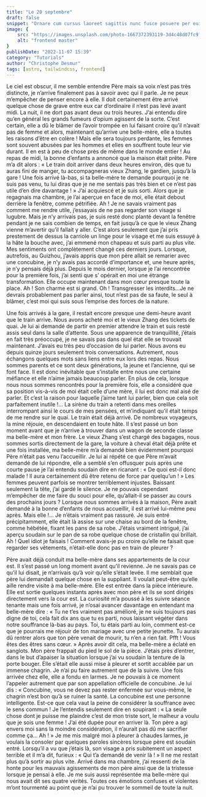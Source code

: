 ```yaml
---
title: "Le 20 septembre"
draft: false
snippet: "Ornare cum cursus laoreet sagittis nunc fusce posuere per euismod dis vehicula a, semper fames lacus maecenas dictumst pulvinar neque enim non potenti. Torquent hac sociosqu eleifend potenti."
image: {
    src: "https://images.unsplash.com/photo-1667372393119-3d4c48d07fc9?&fit=crop&w=430&h=240",
    alt: "frontend master"
}
publishDate: "2022-11-07 15:39"
category: "Tutorials"
author: "Christophe Desmur"
tags: [astro, tailwindcss, frontend]
---
```



Le ciel est obscur, il me semble entendre Père mais sa voix n’est pas très distincte, je n’arrive finalement pas à savoir avec qui il parle. Je ne peux m’empêcher de penser encore à elle. Il doit certainement être arrivé quelque chose de grave entre eux car d’ordinaire il n’est pas levé avant midi. La nuit, il ne dort pas avant deux ou trois heures. J’ai entendu dire qu’en général les grands fumeurs d’opium agissent de la sorte. C’est certain, elle a dû le blâmer de l’avoir trompée en lui faisant croire qu’il n’avait pas de femme et alors, maintenant qu’arrive une belle-mère, elle a toutes les raisons d’être en colère ! Mais elle sera toujours perdante, les femmes sont souvent abusées par les hommes et elles en souffrent toute leur vie durant. Il en est à peu de chose près de même dans le monde entier ! Au repas de midi, la bonne d’enfants a annoncé que la maison était prête. Père m’a dit alors : « Le train doit arriver dans deux heures environ, dès que tu auras fini de manger, tu accompagneras vieux Zhang, le gardien, jusqu’à la gare ! Une fois arrivé là-bas, si ta belle-mère te demande pourquoi je ne suis pas venu, tu lui diras que je ne me sentais pas très bien et ce n’est pas utile d’en dire davantage ! » J’ai acquiescé et je suis sorti. Alors que je regagnais ma chambre, je l’ai aperçue en face de moi, elle était debout derrière la fenêtre, comme pétrifiée. Ah ! Je ne savais vraiment pas comment me rendre utile, j’essayais de ne pas regarder son visage si lugubre. Mais je n’y arrivais pas, je suis resté donc planté devant la fenêtre pendant je ne sais combien de temps, en fait jusqu’à ce que le vieux Zhang vienne m’avertir qu’il fallait y aller. C’est alors seulement que j’ai pris prestement de dessus la carriole un linge pour le visage et me suis essuyé à la hâte la bouche avec, j’ai emmené mon chapeau et suis parti au plus vite. Mes sentiments ont complètement changé ces derniers jours. Lorsque, autrefois, au Guizhou, j’avais appris que mon père allait se remarier avec une concubine, je n’y avais pas accordé d’importance et, une heure après, je n’y pensais déjà plus. Depuis le mois dernier, lorsque je l’ai rencontrée pour la première fois, j’ai senti que s’ opérait en moi une étrange transformation. Elle occupe maintenant dans mon cœur presque toute la place. Ah ! Son charme est si grand. Oh ! Transgresser les interdits…Je ne devrais probablement pas parler ainsi, tout n’est pas de sa faute, le seul à blâmer, c’est moi qui suis sous l’emprise des forces de la nature.

Une fois arrivés à la gare, il restait encore presque une demi-heure avant que le train arrive. Nous avons acheté moi et le vieux Zhang des tickets de quai. Je lui ai demandé de partir en premier attendre le train et suis resté assis seul dans la salle d’attente. Sous une apparence de tranquillité, j’étais en fait très préoccupé, je ne savais pas dans quel état elle se trouvait maintenant. J’avais eu très peu d’occasion de lui parler. Nous avons eu depuis quinze jours seulement trois conversations. Autrement, nous échangons quelques mots sans liens entre eux lors des repas. Nous sommes parents et ce sont deux générations, la jeune et l’ancienne, qui se font face. Il est donc inévitable que s’installe entre nous une certaine méfiance et elle n’aime jamais beaucoup parler. En plus de cela, lorsque nous nous sommes rencontrés pour la première fois, elle a considéré que sa position vis-à-vis de moi était celle d’une mère, il lui est donc mal aisé de parler. Et c’est la raison pour laquelle j’aime tant lui parler, bien que cela soit parfaitement inutile !… La sirène du train a retenti dans mes oreilles interrompant ainsi le cours de mes pensées, et m’indiquant qu’il était temps de me rendre sur le quai. Le train était déjà arrivé. De nombreux voyageurs, la mine réjouie, en descendaient en toute hâte. Il s’est passé un bon moment avant que je n’arrive à trouver dans un wagon de seconde classe ma belle-mère et mon frère. Le vieux Zhang s’est chargé des bagages, nous sommes sortis directement de la gare, la voiture à cheval était déjà prête et une fois installée, ma belle-mère m’a demandé bien évidemment pourquoi Père n’était pas venu l’accueillir. Je lui ai répété ce que Père m’avait demandé de lui répondre, elle a semblé s’en offusquer puis après une courte pause je l’ai entendu soudain dire en ricanant : « De quoi est-il donc malade ! Il aura certainement dû être retenu de force par quelqu’un ! » Les femmes peuvent parfois se montrer terriblement injustes. Baissant seulement la tête, j’ai gardé le silence. Je ne pouvais cependant m’empêcher de me faire du souci pour elle, qu’allait-il se passer au cours des prochains jours ? Lorsque nous sommes arrivés à la maison, Père avait demandé à la bonne d’enfants de nous accueillir, il est arrivé lui-même peu après. Mais elle !… Je n’étais vraiment pas rassuré. Je suis entré précipitamment, elle était là assise sur une chaise au bord de la fenêtre, comme hébétée, fixant les pans de sa robe. J’étais vraiment intrigué, j’ai aperçu soudain sur le pan de sa robe quelque chose de cristallin qui brillait. Ah ! Quel idiot je faisais ! Comment avais-je pu croire qu’elle ne faisait que regarder ses vêtements, n’était-elle donc pas en train de pleurer ?

Père avait déjà conduit ma belle-mère dans ses appartements de la cour est. Il s’est passé un long moment avant qu’il revienne. Je ne savais pas ce qu’il lui disait, je n’arrivais qu’à voir qu’elle s’était levée. Il me semblait que père lui demandait quelque chose en la suppliant. Il voulait peut-être qu’elle aille rendre visite à ma belle-mère. Elle est entrée dans la pièce intérieure. Elle est sortie quelques instants après avec mon père et ils se sont dirigés directement vers la cour est. La curiosité m’a poussé à les suivre séance tenante mais une fois arrivé, je n’osai avancer davantage en entendant ma belle-mère dire : « Tu ne t’es vraiment pas amélioré, je ne suis toujours pas digne de toi, cela fait dix ans que tu es parti, nous laissant végéter dans notre souffrance là-bas au pays. Toi, tu étais parti au loin, comment est-ce que je pourrais me réjouir de ton mariage avec une petite jeunette. Tu aurais dû rentrer alors que ton père venait de mourir, tu n’en a rien fait. Pfft ! Vous êtes des êtres sans cœur. » Après avoir dit cela, ma belle-mère a éclaté en sanglots. Mon père frappait du pied le sol de la pièce. J’étais près d’entrer, dans le but d’apaiser la situation lorsque j’ai vu soudain la tenture de la porte bouger. Elle s’était elle aussi mise à pleurer et sortit accablée par un immense chagrin. Je n’ai pu faire autrement que de la suivre. Une fois arrivée chez elle, elle a fondu en larmes. Je ne pouvais à ce moment l’appeler autrement que par son appellation officielle de concubine. Je lui dis : « Concubine, vous ne devez pas rester enfermée sur vous-même, le chagrin n’est bon qu’à se ruiner la santé. La concubine est une personne intelligente. Est-ce que cela vaut la peine de considérer la souffrance avec le sens commun ! Je l’entendis seulement dire en soupirant : « La seule chose dont je puisse me plaindre c’est de mon triste sort, le malheur a voulu que je sois une femme ! J’ai été dupée pour en arriver là. Ton père a agi envers moi sans la moindre considération, il n’aurait pas dû me sacrifier comme ça… Ah ! » Je me mis malgré moi à pleurer à chaudes larmes, je voulais la consoler par quelques paroles sincères lorsque père est soudain entré. Lorsqu’il a vu que j’étais là, son visage a pris subitement un aspect terrible et il m’a dit, furieux : « Qui t’a demandé de venir là ! » Il ne me restait plus qu’à sortir au plus vite. Arrivé dans ma chambre, j’ai ressenti de la honte pour les mauvais agissements de mon père ainsi que de la tristesse lorsque je pensai à elle. Je me suis aussi représentée ma belle-mère qui nous avait dit ses quatre vérités. Toutes ces émotions confuses et violentes m’ont tourmenté au point que je n’ai pu trouver le sommeil de toute la nuit.
